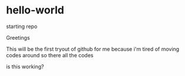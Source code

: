 # hello-world
starting repo

Greetings

This will be the first tryout of github for me because i'm tired of moving codes around so there
all the codes


is this working?
